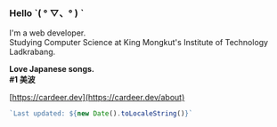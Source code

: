 ### Hello ˋ( ° ▽、° ) ˋ
I'm a web developer.  
Studying Computer Science at King Mongkut's Institute of Technology Ladkrabang.  

**Love Japanese songs.**  
**#1 美波**

[https://cardeer.dev](https://cardeer.dev/about)

```js
`Last updated: ${new Date().toLocaleString()}`
```
